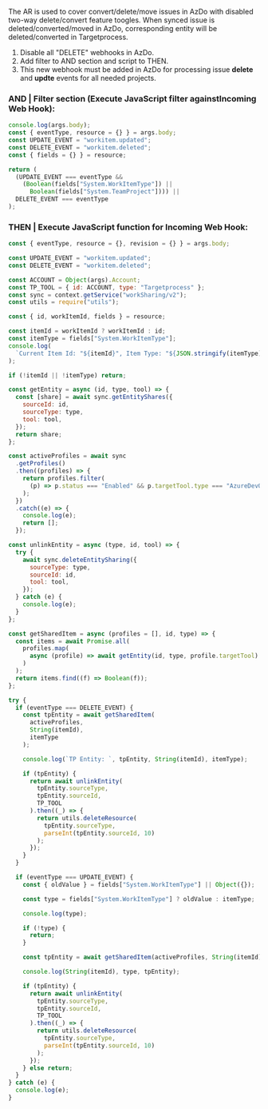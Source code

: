 The AR is used to cover convert/delete/move issues in AzDo with disabled two-way delete/convert feature toogles. When synced issue is deleted/converted/moved in AzDo, corresponding entity will be deleted/converted in Targetprocess.

1. Disable all "DELETE" webhooks in AzDo.
2. Add filter to AND section and script to THEN.
3. This new webhook must be added in AzDo for processing issue **delete** and **updte** events for all needed projects.

### AND | Filter section (Execute JavaScript filter againstIncoming Web Hook):

```js
console.log(args.body);
const { eventType, resource = {} } = args.body;
const UPDATE_EVENT = "workitem.updated";
const DELETE_EVENT = "workitem.deleted";
const { fields = {} } = resource;

return (
  (UPDATE_EVENT === eventType &&
    (Boolean(fields["System.WorkItemType"]) ||
      Boolean(fields["System.TeamProject"]))) ||
  DELETE_EVENT === eventType
);
```

### THEN | Execute JavaScript function for Incoming Web Hook:

```js
const { eventType, resource = {}, revision = {} } = args.body;

const UPDATE_EVENT = "workitem.updated";
const DELETE_EVENT = "workitem.deleted";

const ACCOUNT = Object(args).Account;
const TP_TOOL = { id: ACCOUNT, type: "Targetprocess" };
const sync = context.getService("workSharing/v2");
const utils = require("utils");

const { id, workItemId, fields } = resource;

const itemId = workItemId ? workItemId : id;
const itemType = fields["System.WorkItemType"];
console.log(
  `Current Item Id: "${itemId}", Item Type: "${JSON.stringify(itemType)}"`
);

if (!itemId || !itemType) return;

const getEntity = async (id, type, tool) => {
  const [share] = await sync.getEntityShares({
    sourceId: id,
    sourceType: type,
    tool: tool,
  });
  return share;
};

const activeProfiles = await sync
  .getProfiles()
  .then((profiles) => {
    return profiles.filter(
      (p) => p.status === "Enabled" && p.targetTool.type === "AzureDevOps"
    );
  })
  .catch((e) => {
    console.log(e);
    return [];
  });

const unlinkEntity = async (type, id, tool) => {
  try {
    await sync.deleteEntitySharing({
      sourceType: type,
      sourceId: id,
      tool: tool,
    });
  } catch (e) {
    console.log(e);
  }
};

const getSharedItem = async (profiles = [], id, type) => {
  const items = await Promise.all(
    profiles.map(
      async (profile) => await getEntity(id, type, profile.targetTool)
    )
  );
  return items.find((f) => Boolean(f));
};

try {
  if (eventType === DELETE_EVENT) {
    const tpEntity = await getSharedItem(
      activeProfiles,
      String(itemId),
      itemType
    );

    console.log(`TP Entity: `, tpEntity, String(itemId), itemType);

    if (tpEntity) {
      return await unlinkEntity(
        tpEntity.sourceType,
        tpEntity.sourceId,
        TP_TOOL
      ).then((_) => {
        return utils.deleteResource(
          tpEntity.sourceType,
          parseInt(tpEntity.sourceId, 10)
        );
      });
    }
  }

  if (eventType === UPDATE_EVENT) {
    const { oldValue } = fields["System.WorkItemType"] || Object({});

    const type = fields["System.WorkItemType"] ? oldValue : itemType;

    console.log(type);

    if (!type) {
      return;
    }

    const tpEntity = await getSharedItem(activeProfiles, String(itemId), type);

    console.log(String(itemId), type, tpEntity);

    if (tpEntity) {
      return await unlinkEntity(
        tpEntity.sourceType,
        tpEntity.sourceId,
        TP_TOOL
      ).then((_) => {
        return utils.deleteResource(
          tpEntity.sourceType,
          parseInt(tpEntity.sourceId, 10)
        );
      });
    } else return;
  }
} catch (e) {
  console.log(e);
}
```
